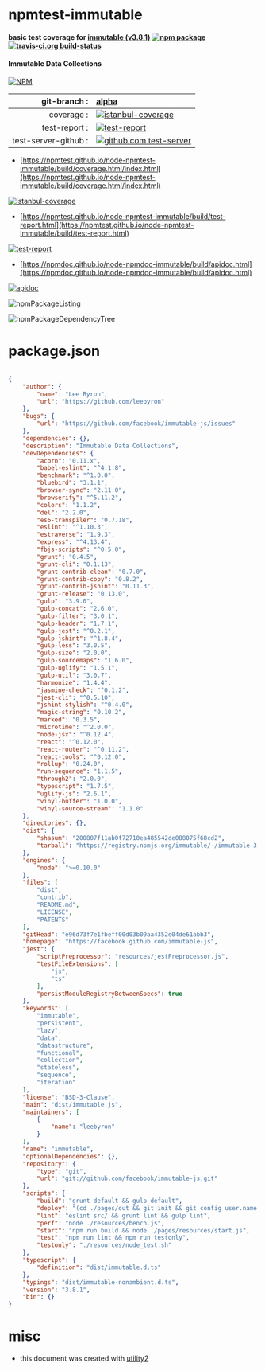 # npmtest-immutable

#### basic test coverage for  [immutable (v3.8.1)](https://facebook.github.com/immutable-js)  [![npm package](https://img.shields.io/npm/v/npmtest-immutable.svg?style=flat-square)](https://www.npmjs.org/package/npmtest-immutable) [![travis-ci.org build-status](https://api.travis-ci.org/npmtest/node-npmtest-immutable.svg)](https://travis-ci.org/npmtest/node-npmtest-immutable)

#### Immutable Data Collections

[![NPM](https://nodei.co/npm/immutable.png?downloads=true&downloadRank=true&stars=true)](https://www.npmjs.com/package/immutable)

| git-branch : | [alpha](https://github.com/npmtest/node-npmtest-immutable/tree/alpha)|
|--:|:--|
| coverage : | [![istanbul-coverage](https://npmtest.github.io/node-npmtest-immutable/build/coverage.badge.svg)](https://npmtest.github.io/node-npmtest-immutable/build/coverage.html/index.html)|
| test-report : | [![test-report](https://npmtest.github.io/node-npmtest-immutable/build/test-report.badge.svg)](https://npmtest.github.io/node-npmtest-immutable/build/test-report.html)|
| test-server-github : | [![github.com test-server](https://npmtest.github.io/node-npmtest-immutable/GitHub-Mark-32px.png)](https://npmtest.github.io/node-npmtest-immutable/build/app/index.html) | | build-artifacts : | [![build-artifacts](https://npmtest.github.io/node-npmtest-immutable/glyphicons_144_folder_open.png)](https://github.com/npmtest/node-npmtest-immutable/tree/gh-pages/build)|

- [https://npmtest.github.io/node-npmtest-immutable/build/coverage.html/index.html](https://npmtest.github.io/node-npmtest-immutable/build/coverage.html/index.html)

[![istanbul-coverage](https://npmtest.github.io/node-npmtest-immutable/build/screenCapture.buildCi.browser.%252Ftmp%252Fbuild%252Fcoverage.lib.html.png)](https://npmtest.github.io/node-npmtest-immutable/build/coverage.html/index.html)

- [https://npmtest.github.io/node-npmtest-immutable/build/test-report.html](https://npmtest.github.io/node-npmtest-immutable/build/test-report.html)

[![test-report](https://npmtest.github.io/node-npmtest-immutable/build/screenCapture.buildCi.browser.%252Ftmp%252Fbuild%252Ftest-report.html.png)](https://npmtest.github.io/node-npmtest-immutable/build/test-report.html)

- [https://npmdoc.github.io/node-npmdoc-immutable/build/apidoc.html](https://npmdoc.github.io/node-npmdoc-immutable/build/apidoc.html)

[![apidoc](https://npmdoc.github.io/node-npmdoc-immutable/build/screenCapture.buildCi.browser.%252Ftmp%252Fbuild%252Fapidoc.html.png)](https://npmdoc.github.io/node-npmdoc-immutable/build/apidoc.html)

![npmPackageListing](https://npmtest.github.io/node-npmtest-immutable/build/screenCapture.npmPackageListing.svg)

![npmPackageDependencyTree](https://npmtest.github.io/node-npmtest-immutable/build/screenCapture.npmPackageDependencyTree.svg)



# package.json

```json

{
    "author": {
        "name": "Lee Byron",
        "url": "https://github.com/leebyron"
    },
    "bugs": {
        "url": "https://github.com/facebook/immutable-js/issues"
    },
    "dependencies": {},
    "description": "Immutable Data Collections",
    "devDependencies": {
        "acorn": "0.11.x",
        "babel-eslint": "^4.1.8",
        "benchmark": "^1.0.0",
        "bluebird": "3.1.1",
        "browser-sync": "2.11.0",
        "browserify": "^5.11.2",
        "colors": "1.1.2",
        "del": "2.2.0",
        "es6-transpiler": "0.7.18",
        "eslint": "^1.10.3",
        "estraverse": "1.9.3",
        "express": "^4.13.4",
        "fbjs-scripts": "^0.5.0",
        "grunt": "0.4.5",
        "grunt-cli": "0.1.13",
        "grunt-contrib-clean": "0.7.0",
        "grunt-contrib-copy": "0.8.2",
        "grunt-contrib-jshint": "0.11.3",
        "grunt-release": "0.13.0",
        "gulp": "3.9.0",
        "gulp-concat": "2.6.0",
        "gulp-filter": "3.0.1",
        "gulp-header": "1.7.1",
        "gulp-jest": "^0.2.1",
        "gulp-jshint": "^1.8.4",
        "gulp-less": "3.0.5",
        "gulp-size": "2.0.0",
        "gulp-sourcemaps": "1.6.0",
        "gulp-uglify": "1.5.1",
        "gulp-util": "3.0.7",
        "harmonize": "1.4.4",
        "jasmine-check": "^0.1.2",
        "jest-cli": "^0.5.10",
        "jshint-stylish": "^0.4.0",
        "magic-string": "0.10.2",
        "marked": "0.3.5",
        "microtime": "^2.0.0",
        "node-jsx": "^0.12.4",
        "react": "^0.12.0",
        "react-router": "^0.11.2",
        "react-tools": "^0.12.0",
        "rollup": "0.24.0",
        "run-sequence": "1.1.5",
        "through2": "2.0.0",
        "typescript": "1.7.5",
        "uglify-js": "2.6.1",
        "vinyl-buffer": "1.0.0",
        "vinyl-source-stream": "1.1.0"
    },
    "directories": {},
    "dist": {
        "shasum": "200807f11ab0f72710ea485542de088075f68cd2",
        "tarball": "https://registry.npmjs.org/immutable/-/immutable-3.8.1.tgz"
    },
    "engines": {
        "node": ">=0.10.0"
    },
    "files": [
        "dist",
        "contrib",
        "README.md",
        "LICENSE",
        "PATENTS"
    ],
    "gitHead": "e96d73f7e1fbeff00d03b09aa4352e04de61abb3",
    "homepage": "https://facebook.github.com/immutable-js",
    "jest": {
        "scriptPreprocessor": "resources/jestPreprocessor.js",
        "testFileExtensions": [
            "js",
            "ts"
        ],
        "persistModuleRegistryBetweenSpecs": true
    },
    "keywords": [
        "immutable",
        "persistent",
        "lazy",
        "data",
        "datastructure",
        "functional",
        "collection",
        "stateless",
        "sequence",
        "iteration"
    ],
    "license": "BSD-3-Clause",
    "main": "dist/immutable.js",
    "maintainers": [
        {
            "name": "leebyron"
        }
    ],
    "name": "immutable",
    "optionalDependencies": {},
    "repository": {
        "type": "git",
        "url": "git://github.com/facebook/immutable-js.git"
    },
    "scripts": {
        "build": "grunt default && gulp default",
        "deploy": "(cd ./pages/out && git init && git config user.name \"Travis CI\" && git config user.email \"github@fb.com\" && git add . && git commit -m \"Deploy to GitHub Pages\" && git push --force --quiet \"https://${GH_TOKEN}@github.com/facebook/immutable-js.git\" master:gh-pages > /dev/null 2>1)",
        "lint": "eslint src/ && grunt lint && gulp lint",
        "perf": "node ./resources/bench.js",
        "start": "npm run build && node ./pages/resources/start.js",
        "test": "npm run lint && npm run testonly",
        "testonly": "./resources/node_test.sh"
    },
    "typescript": {
        "definition": "dist/immutable.d.ts"
    },
    "typings": "dist/immutable-nonambient.d.ts",
    "version": "3.8.1",
    "bin": {}
}
```



# misc
- this document was created with [utility2](https://github.com/kaizhu256/node-utility2)
